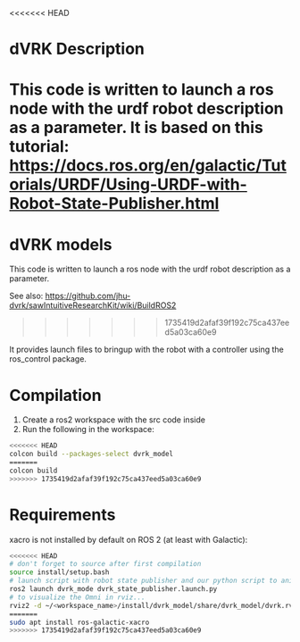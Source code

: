 <<<<<<< HEAD
# dVRK Description

This code is written to launch a ros node with the urdf robot
description as a parameter. It is based on this tutorial:
https://docs.ros.org/en/galactic/Tutorials/URDF/Using-URDF-with-Robot-State-Publisher.html
=======
# dVRK models

This code is written to launch a ros node with the urdf robot
description as a parameter.

See also: https://github.com/jhu-dvrk/sawIntuitiveResearchKit/wiki/BuildROS2
>>>>>>> 1735419d2afaf39f192c75ca437eed5a03ca60e9

It provides launch files to bringup with the robot with a controller using the ros_control package.
# Compilation

1. Create a ros2 workspace with the src code inside
2. Run the following in the workspace:
```sh
<<<<<<< HEAD
colcon build --packages-select dvrk_model
=======
colcon build
>>>>>>> 1735419d2afaf39f192c75ca437eed5a03ca60e9
```

#  Requirements

xacro is not installed by default on ROS 2 (at least with Galactic):
```sh
<<<<<<< HEAD
# don't forget to source after first compilation
source install/setup.bash
# launch script with robot state publisher and our python script to animate the Omni
ros2 launch dvrk_mode dvrk_state_publisher.launch.py
# to visualize the Omni in rviz...
rviz2 -d ~/<workspace_name>/install/dvrk_model/share/dvrk_model/dvrk.rviz # to launch rviz with the omni frames
=======
sudo apt install ros-galactic-xacro
>>>>>>> 1735419d2afaf39f192c75ca437eed5a03ca60e9
```
